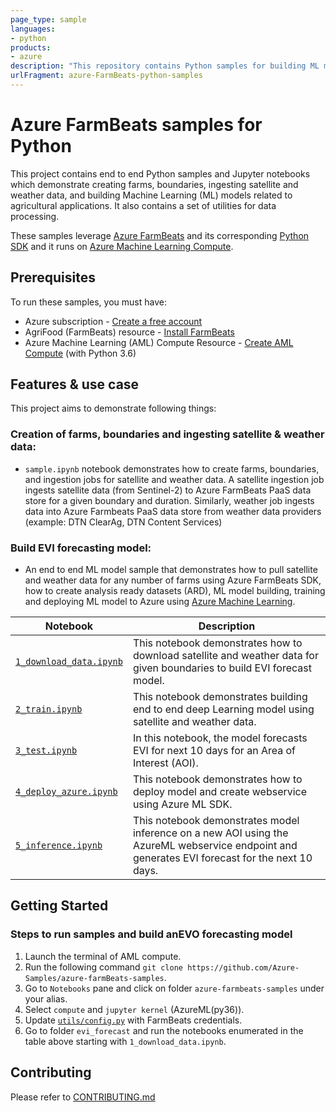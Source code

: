 ```yaml
---
page_type: sample
languages:
- python
products:
- azure
description: "This repository contains Python samples for building ML models using Azure FarmBeats python SDK."
urlFragment: azure-FarmBeats-python-samples
---
```


# Azure FarmBeats samples for Python 

This project contains end to end Python samples and Jupyter notebooks which demonstrate creating farms, boundaries, ingesting satellite and weather data, and building Machine Learning (ML) models related to agricultural applications. It also contains a set of utilities for data processing.

These samples leverage [Azure FarmBeats][product_docs] and its corresponding [Python SDK][azure-agrifood-farming] and it runs on [Azure Machine Learning Compute][aml-compute].

## Prerequisites

To run these samples, you must have:
- Azure subscription - [Create a free account][azure_subscription]
- AgriFood (FarmBeats) resource - [Install FarmBeats][install_farmbeats]
- Azure Machine Learning (AML) Compute Resource - [Create AML Compute][aml-compute-create] (with Python 3.6)

## Features & use case

This project aims to demonstrate following things:

### Creation of farms, boundaries and ingesting satellite & weather data:
* `sample.ipynb` notebook demonstrates how to create farms, boundaries, and ingestion jobs for satellite and weather data. A satellite ingestion job ingests satellite data (from Sentinel-2) to Azure FarmBeats PaaS data store for a given boundary and duration. Similarly, weather job ingests data into Azure Farmbeats PaaS data store from weather data providers (example: DTN ClearAg, DTN Content Services)

### Build EVI forecasting model:

* An end to end ML model sample that demonstrates how to pull satellite and weather data for any number of farms using Azure FarmBeats SDK, how to create analysis ready datasets (ARD), ML model building, training and deploying ML model to Azure using [Azure Machine Learning][azure-ml].

| Notebook | Description |  
| --- | --- |
| [`1_download_data.ipynb`](evi_forecast/1_download_data.ipynb) | This notebook demonstrates how to download satellite and weather data for given boundaries to build EVI forecast model.|
| [`2_train.ipynb`](evi_forecast/2_train.ipynb) | This notebook demonstrates building end to end deep Learning model using satellite and weather data.|
| [`3_test.ipynb`](evi_forecast/3_test.ipynb) | In this notebook, the model forecasts EVI for next 10 days for an Area of Interest (AOI).|
| [`4_deploy_azure.ipynb`](evi_forecast/4_deploy_azure.ipynb) | This notebook demonstrates how to deploy model and create webservice using Azure ML SDK.|
| [`5_inference.ipynb`](evi_forecast/5_inference.ipynb) | This notebook demonstrates model inference on a new AOI using the AzureML webservice endpoint and generates EVI forecast for the next 10 days.|

## Getting Started


### Steps to run samples and build anEVO forecasting model
1. Launch the terminal of AML compute.
2. Run the following command `git clone https://github.com/Azure-Samples/azure-farmBeats-samples`.
3. Go to `Notebooks` pane and click on folder `azure-farmbeats-samples` under your alias.
4. Select `compute` and `jupyter kernel` (AzureML(py36)).
5. Update [`utils/config.py`](evi_forecast/utils/config.py) with FarmBeats credentials.
6. Go to folder `evi_forecast` and run the notebooks enumerated in the table above starting with `1_download_data.ipynb`.


## Contributing
Please refer to [CONTRIBUTING.md](CONTRIBUTING.md)

<!-- LINKS -->
[aml-compute]:https://docs.microsoft.com/en-us/azure/machine-learning/concept-compute-instance
[aml-compute-create]:https://docs.microsoft.com/en-us/azure/machine-learning/how-to-create-manage-compute-instance?tabs=python#create
[azure-agrifood-farming]:https://pypi.org/project/azure-agrifood-farming/
[azure-ml]:https://azure.microsoft.com/en-in/services/machine-learning/
[azure_subscription]: https://azure.microsoft.com/free/
[install_farmbeats]: https://aka.ms/FarmBeatsInstallDocumentationPaaS
[product_docs]: https://aka.ms/FarmBeatsProductDocumentationPaaS
